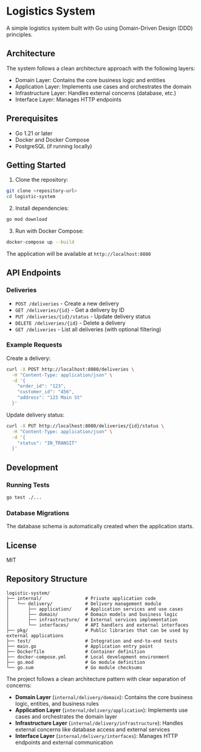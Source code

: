 # Logistics System

A simple logistics system built with Go using Domain-Driven Design (DDD) principles.

## Architecture

The system follows a clean architecture approach with the following layers:

- Domain Layer: Contains the core business logic and entities
- Application Layer: Implements use cases and orchestrates the domain
- Infrastructure Layer: Handles external concerns (database, etc.)
- Interface Layer: Manages HTTP endpoints

## Prerequisites

- Go 1.21 or later
- Docker and Docker Compose
- PostgreSQL (if running locally)

## Getting Started

1. Clone the repository:

```bash
git clone <repository-url>
cd logistic-system
```

2. Install dependencies:

```bash
go mod download
```

3. Run with Docker Compose:

```bash
docker-compose up --build
```

The application will be available at `http://localhost:8080`

## API Endpoints

### Deliveries

- `POST /deliveries` - Create a new delivery
- `GET /deliveries/{id}` - Get a delivery by ID
- `PUT /deliveries/{id}/status` - Update delivery status
- `DELETE /deliveries/{id}` - Delete a delivery
- `GET /deliveries` - List all deliveries (with optional filtering)

### Example Requests

Create a delivery:

```bash
curl -X POST http://localhost:8080/deliveries \
  -H "Content-Type: application/json" \
  -d '{
    "order_id": "123",
    "customer_id": "456",
    "address": "123 Main St"
  }'
```

Update delivery status:

```bash
curl -X PUT http://localhost:8080/deliveries/{id}/status \
  -H "Content-Type: application/json" \
  -d '{
    "status": "IN_TRANSIT"
  }'
```

## Development

### Running Tests

```bash
go test ./...
```

### Database Migrations

The database schema is automatically created when the application starts.

## License

MIT

## Repository Structure

```
logistic-system/
├── internal/                # Private application code
│   └── delivery/            # Delivery management module
│       ├── application/     # Application services and use cases
│       ├── domain/          # Domain models and business logic
│       ├── infrastructure/  # External services implementation
│       └── interfaces/      # API handlers and external interfaces
├── pkg/                     # Public libraries that can be used by external applications
├── test/                    # Integration and end-to-end tests
├── main.go                  # Application entry point
├── Dockerfile               # Container definition
├── docker-compose.yml       # Local development environment
├── go.mod                   # Go module definition
└── go.sum                   # Go module checksums
```

The project follows a clean architecture pattern with clear separation of concerns:

- **Domain Layer** (`internal/delivery/domain`): Contains the core business logic, entities, and business rules
- **Application Layer** (`internal/delivery/application`): Implements use cases and orchestrates the domain layer
- **Infrastructure Layer** (`internal/delivery/infrastructure`): Handles external concerns like database access and external services
- **Interface Layer** (`internal/delivery/interfaces`): Manages HTTP endpoints and external communication
